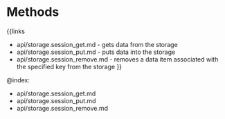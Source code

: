 
Methods
=======

{{links
- api/storage.session_get.md - gets data from the storage
- api/storage.session_put.md - puts data into the storage
- api/storage.session_remove.md - removes a data item associated with the specified key from the storage
}}

@index:
- api/storage.session_get.md
- api/storage.session_put.md
- api/storage.session_remove.md


